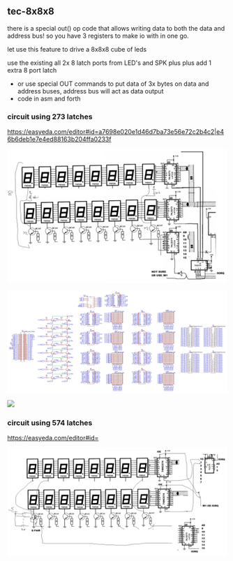 ## tec-8x8x8

there is a special out() op code that allows writing data to both the data and address bus!
so you have 3 registers to make io with in one go.

let use this feature to drive a 8x8x8 cube of leds


use the existing all 2x 8 latch ports from LED's and SPK plus plus add 1 extra 8 port latch 
* or use special OUT commands to put data of 3x bytes on data and address buses, address bus will act as data output
* code in asm and forth 



### circuit using 273 latches

https://easyeda.com/editor#id=a7698e020e1d46d7ba73e56e72c2b4c2|e46b6deb1e7e4ed88163b204ffa0233f

![](https://github.com/SteveJustin1963/tec-8x8x8/blob/master/pics/888-3.png)

![](https://github.com/SteveJustin1963/tec-8x8x8/blob/master/pics/Sch-3.jpg)

![](https://github.com/SteveJustin1963/tec-8x8x8/blob/master/pics/PCB-3.jpg)

### circuit using 574 latches

https://easyeda.com/editor#id=

![](https://github.com/SteveJustin1963/tec-8x8x8/blob/master/pics/888-4.png)

![]()

![]()
